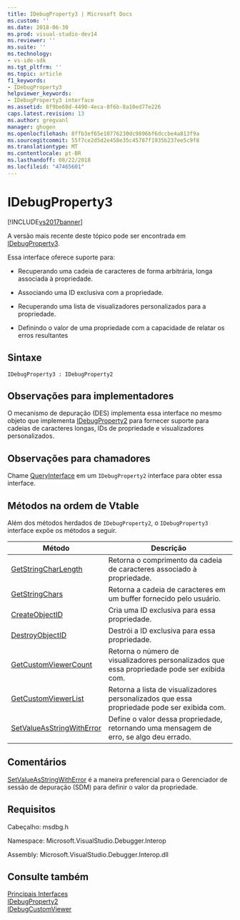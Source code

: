 ```yaml
---
title: IDebugProperty3 | Microsoft Docs
ms.custom: ''
ms.date: 2018-06-30
ms.prod: visual-studio-dev14
ms.reviewer: ''
ms.suite: ''
ms.technology:
- vs-ide-sdk
ms.tgt_pltfrm: ''
ms.topic: article
f1_keywords:
- IDebugProperty3
helpviewer_keywords:
- IDebugProperty3 interface
ms.assetid: 8f9be68d-4490-4eca-8f6b-8a10ed77e226
caps.latest.revision: 13
ms.author: gregvanl
manager: ghogen
ms.openlocfilehash: 8ffb3ef65e10776230dc9896bf6dccbe4a813f9a
ms.sourcegitcommit: 55f7ce2d5d2e458e35c45787f1935b237ee5c9f8
ms.translationtype: MT
ms.contentlocale: pt-BR
ms.lasthandoff: 08/22/2018
ms.locfileid: "47465601"
---
```

# <a name="idebugproperty3"></a>IDebugProperty3
[!INCLUDE[vs2017banner](../../../includes/vs2017banner.md)]

A versão mais recente deste tópico pode ser encontrada em [IDebugProperty3](https://docs.microsoft.com/visualstudio/extensibility/debugger/reference/idebugproperty3).  
  
Essa interface oferece suporte para:  
  
-   Recuperando uma cadeia de caracteres de forma arbitrária, longa associada à propriedade.  
  
-   Associando uma ID exclusiva com a propriedade.  
  
-   Recuperando uma lista de visualizadores personalizados para a propriedade.  
  
-   Definindo o valor de uma propriedade com a capacidade de relatar os erros resultantes  
  
## <a name="syntax"></a>Sintaxe  
  
```  
IDebugProperty3 : IDebugProperty2  
```  
  
## <a name="notes-for-implementers"></a>Observações para implementadores  
 O mecanismo de depuração (DES) implementa essa interface no mesmo objeto que implementa [IDebugProperty2](../../../extensibility/debugger/reference/idebugproperty2.md) para fornecer suporte para cadeias de caracteres longas, IDs de propriedade e visualizadores personalizados.  
  
## <a name="notes-for-callers"></a>Observações para chamadores  
 Chame [QueryInterface](http://msdn.microsoft.com/library/62fce95e-aafa-4187-b50b-e6611b74c3b3) em um `IDebugProperty2` interface para obter essa interface.  
  
## <a name="methods-in-vtable-order"></a>Métodos na ordem de Vtable  
 Além dos métodos herdados de `IDebugProperty2`, o `IDebugProperty3` interface expõe os métodos a seguir.  
  
|Método|Descrição|  
|------------|-----------------|  
|[GetStringCharLength](../../../extensibility/debugger/reference/idebugproperty3-getstringcharlength.md)|Retorna o comprimento da cadeia de caracteres associado à propriedade.|  
|[GetStringChars](../../../extensibility/debugger/reference/idebugproperty3-getstringchars.md)|Retorna a cadeia de caracteres em um buffer fornecido pelo usuário.|  
|[CreateObjectID](../../../extensibility/debugger/reference/idebugproperty3-createobjectid.md)|Cria uma ID exclusiva para essa propriedade.|  
|[DestroyObjectID](../../../extensibility/debugger/reference/idebugproperty3-destroyobjectid.md)|Destrói a ID exclusiva para essa propriedade.|  
|[GetCustomViewerCount](../../../extensibility/debugger/reference/idebugproperty3-getcustomviewercount.md)|Retorna o número de visualizadores personalizados que essa propriedade pode ser exibida com.|  
|[GetCustomViewerList](../../../extensibility/debugger/reference/idebugproperty3-getcustomviewerlist.md)|Retorna a lista de visualizadores personalizados que essa propriedade pode ser exibida com.|  
|[SetValueAsStringWithError](../../../extensibility/debugger/reference/idebugproperty3-setvalueasstringwitherror.md)|Define o valor dessa propriedade, retornando uma mensagem de erro, se algo deu errado.|  
  
## <a name="remarks"></a>Comentários  
 [SetValueAsStringWithError](../../../extensibility/debugger/reference/idebugproperty3-setvalueasstringwitherror.md) é a maneira preferencial para o Gerenciador de sessão de depuração (SDM) para definir o valor da propriedade.  
  
## <a name="requirements"></a>Requisitos  
 Cabeçalho: msdbg.h  
  
 Namespace: Microsoft.VisualStudio.Debugger.Interop  
  
 Assembly: Microsoft.VisualStudio.Debugger.Interop.dll  
  
## <a name="see-also"></a>Consulte também  
 [Principais Interfaces](../../../extensibility/debugger/reference/core-interfaces.md)   
 [IDebugProperty2](../../../extensibility/debugger/reference/idebugproperty2.md)   
 [IDebugCustomViewer](../../../extensibility/debugger/reference/idebugcustomviewer.md)

